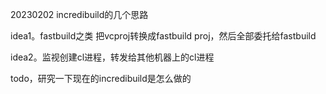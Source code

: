 20230202
incredibuild的几个思路

idea1。fastbuild之类
把vcproj转换成fastbuild proj，然后全部委托给fastbuild

idea2。监视创建cl进程，转发给其他机器上的cl进程

todo，研究一下现在的incredibuild是怎么做的